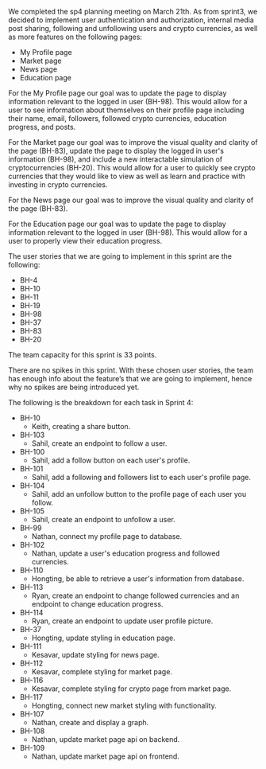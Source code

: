 We completed the sp4 planning meeting on March 21th. As from sprint3, we decided to implement user authentication and authorization, internal media post sharing, following and unfollowing users and crypto currencies, as well as more features on the following pages:

* My Profile page
* Market page
* News page
* Education page

For the My Profile page our goal was to update the page to display information relevant to the logged in user (BH-98). This would allow for a user to see information about themselves on their profile page including their name, email, followers, followed crypto currencies, education progress, and posts.

For the Market page our goal was to improve the visual quality and clarity of the page (BH-83), update the page to display the logged in user's information (BH-98), and include a new interactable simulation of cryptocurrencies (BH-20). This would allow for a user to quickly see crypto currencies that they would like to view as well as learn and practice with investing in crypto currencies.

For the News page our goal was to improve the visual quality and clarity of the page (BH-83).

For the Education page our goal was to update the page to display information relevant to the logged in user (BH-98). This would allow for a user to properly view their education progress.

The user stories that we are going to implement in this sprint are the following:

* BH-4
* BH-10
* BH-11
* BH-19
* BH-98
* BH-37
* BH-83
* BH-20

The team capacity for this sprint is 33 points.

There are no spikes in this sprint. With these chosen user stories, the team has enough info about the feature’s that we are going to implement, hence why no spikes are being introduced yet.

The following is the breakdown for each task in Sprint 4:

- BH-10
  - Keith, creating a share button.
- BH-103
  - Sahil, create an endpoint to follow a user.
- BH-100
  - Sahil, add a follow button on each user's profile.
- BH-101
  - Sahil, add a following and followers list to each user's profile page.
- BH-104
  - Sahil, add an unfollow button to the profile page of each user you follow.
- BH-105
  - Sahil, create an endpoint to unfollow a user.
- BH-99
  - Nathan, connect my profile page to database.
- BH-102
  - Nathan, update a user's education progress and followed currencies.
- BH-110
  - Hongting, be able to retrieve a user's information from database.
- BH-113
  - Ryan, create an endpoint to change followed currencies and an endpoint to change education progress.
- BH-114
  - Ryan, create an endpoint to update user profile picture.
- BH-37
  - Hongting, update styling in education page.
- BH-111
  - Kesavar, update styling for news page.
- BH-112
  - Kesavar, complete styling for market page.
- BH-116
  - Kesavar, complete styling for crypto page from market page.
- BH-117
  - Hongting, connect new market styling with functionality.
- BH-107
  - Nathan, create and display a graph.
- BH-108
  - Nathan, update market page api on backend.
- BH-109
  - Nathan, update market page api on frontend.
